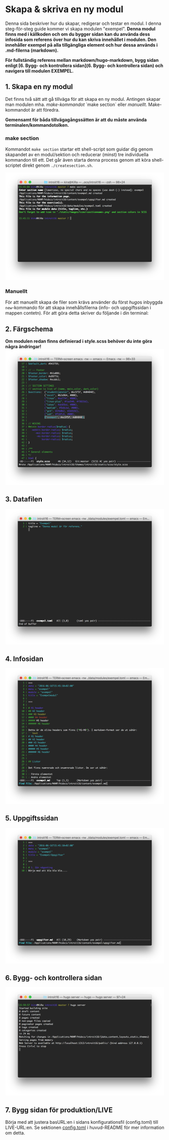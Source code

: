 # Skapa & skriva en ny modul
Denna sida beskriver hur du skapar, redigerar och testar en modul. I denna steg-för-steg guide kommer vi skapa modulen "exempel". **Denna modul finns med i källkoden och om du bygger sidan kan du använda dess infosida som referens över hur du kan skriva innehållet i modulen. Den innehåller exempel på alla tillgängliga element och hur dessa används i .md-filerna (markdown).**

**För fullständig referens mellan markdown/hugo-markdown, bygg sidan enligt [6. Bygg- och kontrollera sidan](6. Bygg- och kontrollera sidan) och navigera till modulen EXEMPEL.**

## 1. Skapa en ny modul
Det finns två sätt att gå tillväga för att skapa en ny modul. Antingen skapar man modulen mha. *make-kommandot* ´make section´ eller *manuellt*. Make-kommandot är att föredra.

**Gemensamt för båda tillvägagångssätten är att du måste använda terminalen/kommandotolken.**

### make section
Kommandot `make section` startar ett shell-script som guidar dig genom skapandet av en modul/sektion och reducerar (minst) tre individuella kommandon till ett. Det går även starta denna process genom att köra shell-scriptet direkt genom `./createsection.sh`.

![make section][create_section]

### Manuellt
För att manuellt skapa de filer som krävs använder du först *hugo*s inbyggda `new`-kommando för att skapa innehållsfilerna (info- och uppgiftssidan i mappen contetn). För att göra detta skriver du följande i din terminal:



## 2. Färgschema
**Om modulen redan finns definierad i style.scss behöver du inte göra några ändringar!**
![Tillagt färgschema][add_style]

## 3. Datafilen
![Redigerad datafil][datafile]

## 4. Infosidan
![Redigerad infosida][content_file]

## 5. Uppgiftssidan
![Redigerad uppgiftssida][task_file]

## 6. Bygg- och kontrollera sidan
![Bygger sidan och startar testserver][server]

## 7. Bygg sidan för produktion/LIVE
Börja med att justera basURL:en i sidans konfigurationsfil (config.toml) till LIVE-URL:en. Se sektionen [config.toml](/#configtoml) i huvud-README för mer information om detta. 

<!-- Image references -->
[add_style]: add_style.png
[content_file]: content_file.png
[task_file]: task_file.png
[datafile]: datafile.png
[create_section]: create_section.png
[make]: make.png
[server]: start_server.png
